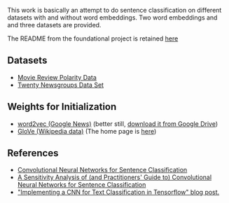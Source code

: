 This work is basically an attempt to do sentence classification on different datasets with and without word embeddings. Two word embeddings and and three datasets are provided.

The README from the foundational project is retained [here](README_fdn.md)

## Datasets
- [Movie Review Polarity Data](http://www.cs.cornell.edu/people/pabo/movie-review-data/rt-polaritydata.tar.gz)
- [Twenty Newsgroups Data Set ](https://archive.ics.uci.edu/ml/datasets/Twenty+Newsgroups)

## Weights for Initialization
- [word2vec (Google News)](https://github.com/mmihaltz/word2vec-GoogleNews-vectors) (better still, [ download it from Google Drive](https://drive.google.com/file/d/0B7XkCwpI5KDYNlNUTTlSS21pQmM/edit?usp=sharing))
- [GloVe (Wikipedia data)](https://nlp.stanford.edu/data/glove.6B.zip) (The home page is [here](https://nlp.stanford.edu/projects/glove/))

## References

- [Convolutional Neural Networks for Sentence Classification](http://arxiv.org/abs/1408.5882)
- [A Sensitivity Analysis of (and Practitioners' Guide to) Convolutional Neural Networks for Sentence Classification](http://arxiv.org/abs/1510.03820)
- ["Implementing a CNN for Text Classification in Tensorflow" blog post.](http://www.wildml.com/2015/12/implementing-a-cnn-for-text-classification-in-tensorflow/)